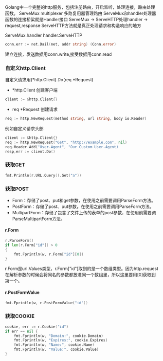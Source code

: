 Golang中一个完整的http服务，包括注册路由，开启监听，处理连接，路由处理函数。
ServeMux
multiplexer 多路复用器管理路由
ServeMux和handler处理器函数的连接桥梁就是Handler接口
ServeMux -> ServeHTTP处理handler -> request,response
ServeHTTP方法就是真正处理请求和构造响应的地方

ServeMux.handler
handler.ServeHTTP

```go
conn,err := net.Dail(net, addr string) (Conn,error)
```
建立连接，发送数据用conn.write,接受数据用conn.read

### 自定义http.Client
自定义请求用(*http.Client).Do(req *Request)
- *http.Client 创建客户端
```go
client := &http.Client{} 
```
- req *Request 创建请求
```go
req := http.NewRequest(method string, url string, body io.Reader)
```
例如自定义请求头部
```go
client := &http.Client{}
req := http.NewRequest("Get", "http://example.com", nil)
req.Header.Add("User-Agent", "Our Custom User-Agent)
resp,err := client.Do()
```

### 获取GET
```go
fmt.Println(r.URL.Query().Get("a"))
```

### 获取POST
- Form：存储了post、put和get参数，在使用之前需要调用ParseForm方法。
- PostForm：存储了post、put参数，在使用之前需要调用ParseForm方法。
- MultipartForm：存储了包含了文件上传的表单的post参数，在使用前需要调ParseMultipartForm方法。
#### r.Form
```go
r.ParseForm()
if len(r.Form["id"]) > 0
{
    fmt.Fprintln(w, r.Form["id"][0])
}
```
r.Form是url.Values类型，r.Form["id"]取到的是一个数组类型。因为http.request在解析参数的时候会将同名的参数都放进同一个数组里，所以这里要用[0]获取到第一个。
#### r.PostFormValue
```go
fmt.Fprintln(w, r.PostFormValue("id"))
```

### 获取COOKIE
```go
cookie, err := r.Cookie("id")
if err == nil {
    fmt.Fprintln(w, "Domain:", cookie.Domain)
    fmt.Fprintln(w, "Expires:", cookie.Expires)
    fmt.Fprintln(w, "Name:", cookie.Name)
    fmt.Fprintln(w, "Value:", cookie.Value)
}
```
